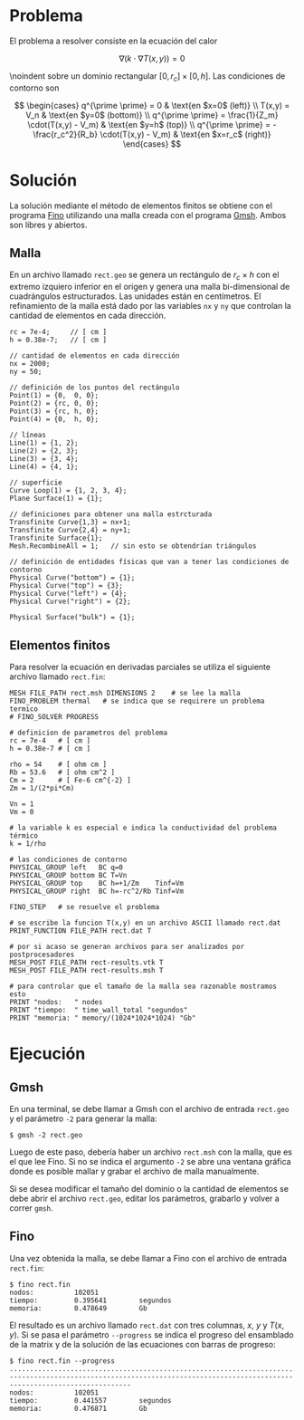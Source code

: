 # Problema

El problema a resolver consiste en la ecuación del calor

$$
\nabla \left( k \cdot \nabla T(x,y)\right) = 0
$$

\noindent
sobre un dominio rectangular $[0,r_c]\times[0,h]$. Las condiciones de contorno son

$$
\begin{cases}
q^{\prime \prime} = 0 & \text{en $x=0$ (left)} \\
T(x,y) = V_n & \text{en $y=0$ (bottom)} \\
q^{\prime \prime} = \frac{1}{Z_m} \cdot(T(x,y) - V_m) & \text{en $y=h$ (top)} \\
q^{\prime \prime} = -\frac{r_c^2}{R_b} \cdot(T(x,y) - V_m) & \text{en $x=r_c$ (right)}
\end{cases}
$$


# Solución

La solución mediante el método de elementos finitos se obtiene con el programa [Fino](https://www.seamplex.com/fino) utilizando una malla creada con el programa [Gmsh](http://gmsh.info/). Ambos son libres y abiertos.

## Malla

En un archivo llamado `rect.geo` se genera un rectángulo de $r_c \times h$ con el extremo izquiero inferior en el origen y genera una malla bi-dimensional de cuadrángulos estructurados. Las unidades están en centímetros. El refinamiento de la malla está dado por las variables `nx` y `ny` que controlan la cantidad de elementos en cada dirección.

```
rc = 7e-4;     // [ cm ]
h = 0.38e-7;   // [ cm ]

// cantidad de elementos en cada dirección
nx = 2000;
ny = 50;

// definición de los puntos del rectángulo
Point(1) = {0,  0, 0};
Point(2) = {rc, 0, 0};
Point(3) = {rc, h, 0};
Point(4) = {0,  h, 0};

// líneas
Line(1) = {1, 2};
Line(2) = {2, 3};
Line(3) = {3, 4};
Line(4) = {4, 1};

// superficie
Curve Loop(1) = {1, 2, 3, 4};
Plane Surface(1) = {1};

// definiciones para obtener una malla estrcturada
Transfinite Curve{1,3} = nx+1;
Transfinite Curve{2,4} = ny+1;
Transfinite Surface{1};
Mesh.RecombineAll = 1;   // sin esto se obtendrían triángulos

// definición de entidades físicas que van a tener las condiciones de contorno
Physical Curve("bottom") = {1};
Physical Curve("top") = {3};
Physical Curve("left") = {4};
Physical Curve("right") = {2};

Physical Surface("bulk") = {1};
```

## Elementos finitos

Para resolver la ecuación en derivadas parciales se utiliza el siguiente archivo llamado `rect.fin`:

```
MESH FILE_PATH rect.msh DIMENSIONS 2    # se lee la malla
FINO_PROBLEM thermal   # se indica que se requirere un problema termico
# FINO_SOLVER PROGRESS

# definicion de parametros del problema
rc = 7e-4   # [ cm ]
h = 0.38e-7 # [ cm ]

rho = 54    # [ ohm cm ]
Rb = 53.6   # [ ohm cm^2 ]
Cm = 2      # [ Fe-6 cm^{-2} ]
Zm = 1/(2*pi*Cm)

Vn = 1
Vm = 0

# la variable k es especial e indica la conductividad del problema térmico
k = 1/rho

# las condiciones de contorno
PHYSICAL_GROUP left   BC q=0
PHYSICAL_GROUP bottom BC T=Vn
PHYSICAL_GROUP top    BC h=+1/Zm    Tinf=Vm
PHYSICAL_GROUP right  BC h=-rc^2/Rb Tinf=Vm

FINO_STEP   # se resuelve el problema

# se escribe la funcion T(x,y) en un archivo ASCII llamado rect.dat
PRINT_FUNCTION FILE_PATH rect.dat T

# por si acaso se generan archivos para ser analizados por postprocesadores
MESH_POST FILE_PATH rect-results.vtk T
MESH_POST FILE_PATH rect-results.msh T

# para controlar que el tamaño de la malla sea razonable mostramos esto 
PRINT "nodos:   " nodes
PRINT "tiempo:  " time_wall_total "segundos"
PRINT "memoria: " memory/(1024*1024*1024) "Gb"
```


# Ejecución

## Gmsh

En una terminal, se debe llamar a Gmsh con el archivo de entrada `rect.geo` y el parámetro `-2` para generar la malla:

```
$ gmsh -2 rect.geo
```

Luego de este paso, debería haber un archivo `rect.msh` con la malla, que es el que lee Fino.
Si no se indica el argumento `-2` se abre una ventana gráfica donde es posible mallar y grabar el archivo de malla manualmente.

Si se desea modificar el tamaño del dominio o la cantidad de elementos se debe abrir el archivo `rect.geo`, editar los parámetros, grabarlo y volver a correr `gmsh`.

## Fino

Una vez obtenida la malla, se debe llamar a Fino con el archivo de entrada `rect.fin`:

```
$ fino rect.fin
nodos:          102051
tiempo:         0.395641        segundos
memoria:        0.478649        Gb
```

El resultado es un archivo llamado `rect.dat` con tres columnas, $x$, $y$ y $T(x,y)$.
Si se pasa el parámetro `--progress` se indica el progreso del ensamblado de la matrix y de la solución de las ecuaciones con barras de progreso:

```
$ fino rect.fin --progress
....................................................................................................
----------------------------------------------------------------------------------------------------
nodos:          102051
tiempo:         0.441557        segundos
memoria:        0.476871        Gb
```

